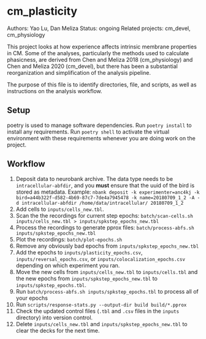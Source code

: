 
# cm_plasticity

Authors: Yao Lu, Dan Meliza
Status: ongoing
Related projects: cm_devel, cm_physiology

This project looks at how experience affects intrinsic membrane properties in CM. Some of the analyses, particularly the methods used to calculate phasicness, are derived from Chen and Meliza 2018 (cm_physiology) and Chen and Meliza 2020 (cm_devel), but there has been a substantial reorganization and simplification of the analysis pipeline.

The purpose of this file is to identify directories, file, and scripts, as well as instructions on the analysis workflow.

## Setup

poetry is used to manage software dependencies. Run `poetry install` to install any requirements. Run `poetry shell` to activate the virtual environment with these requirements whenever you are doing work on the project.

## Workflow

1. Deposit data to neurobank archive. The data type needs to be `intracellular-abfdir`, and you **must** ensure that the uuid of the bird is stored as metadata. Example: `nbank deposit -k experimenter=anc4kj -k bird=a44b322f-d582-4b69-87c7-7de4a7945478 -k name=20180709_1_2 -A -d intracellular-abfdir /home/data/intracellular/ 20180709_1_2`
2. Add cells to `inputs/cells_new.tbl`.
3. Scan the the recordings for current step epochs: `batch/scan-cells.sh inputs/cells_new.tbl > inputs/spkstep_epochs_new.tbl`
4. Process the recordings to generate pprox files: `batch/process-abfs.sh inputs/spkstep_epochs_new.tbl`
5. Plot the recordings: `batch/plot-epochs.sh`
6. Remove any obviously bad epochs from `inputs/spkstep_epochs_new.tbl`
7. Add the epochs to `inputs/plasticity_epochs.csv`, `inputs/reversal_epochs.csv`, or `inputs/colocalization_epochs.csv` depending on which experiment you ran.
8. Move the new cells from `inputs/cells_new.tbl` to `inputs/cells.tbl` and the new epochs from `inputs/spkstep_epochs_new.tbl` to `inputs/spkstep_epochs.tbl`. 
9. Run `batch/process-abfs.sh inputs/spkstep_epochs.tbl` to process all of your epochs
10. Run `scripts/response-stats.py --output-dir build build/*.pprox`
10. Check the updated control files (`.tbl` and `.csv` files in the `inputs` directory) into version control.
11. Delete `inputs/cells_new.tbl` and `inputs/spkstep_epochs_new.tbl` to clear the decks for the next time.

